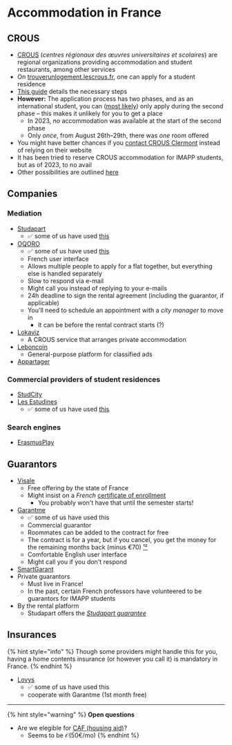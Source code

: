 # Accommodation in France

## CROUS

* [CROUS](https://fr.wikipedia.org/wiki/Centre\_r%C3%A9gional\_des\_%C5%93uvres\_universitaires\_et\_scolaires) (_centres régionaux des œuvres universitaires et scolaires_) are regional organizations providing accommodation and student restaurants, among other services
* On [trouverunlogement.lescrous.fr](https://trouverunlogement.lescrous.fr/), one can apply for a student residence
* [This guide](https://www.crous-clermont.fr/etudes-internationales/se-loger-en-france/je-suis-etudiant-international-en-mobilite-individuelle-et-demande-un-logement-au-crous-clermont-auvergne/) details the necessary steps
* **However:** The application process has two phases, and as an international student, you can ([most likely](https://www.etudiant.gouv.fr/fr/logement-pour-les-etudiants-internationaux-193)) only apply during the second phase – this makes it unlikely for you to get a place
  * In 2023, _no_ accommodation was available at the start of the second phase
  * Only _once_, from August 26th–29th, there was _one_ room offered
* You might have better chances if you [contact CROUS Clermont](https://www.crous-clermont.fr/contacts/logement-et-vie-en-residence/) instead of relying on their website
* It has been tried to reserve CROUS accommodation for IMAPP students, but as of 2023, to no avail
* Other possibilities are outlined [here](https://www.crous-clermont.fr/etudes-internationales/se-loger-en-france/)

## Companies

### Mediation

* [Studapart](https://studapart.com/)
  * ✅ some of us have used [this](https://www.studapart.com/en/property/8521fc52-f5a5-44fc-af53-d7e64e3717c3)
* [OQORO](https://oqoro.com/)
  * ✅ some of us have used [this](https://www.oqoro.com/colocation/clermont-ferrand/80-boulevard-lafayette-dc45c296)
  * French user interface
  * Allows multiple people to apply for a flat together, but everything else is handled separately
  * Slow to respond via e-mail
  * Might call you instead of replying to your e-mails
  * 24h deadline to sign the rental agreement (including the guarantor, if applicable)
  * You'll need to schedule an appointment with a _city manager_ to move in
    * It can be before the rental contract starts (?)
* [Lokaviz](https://www.lokaviz.fr/)
  * A CROUS service that arranges private accommodation
* [Leboncoin](https://www.leboncoin.fr/v/clermont-ferrand\_63000/colocations)
  * General-purpose platform for classified ads
* [Appartager](https://www.appartager.com/colocations/puy-de-dome/clermont-ferrand)

### Commercial providers of student residences

* [StudCity](https://www.studcity-clermont.com/)
* [Les Estudines](https://www.estudines.com/uk/)
  * ✅ some of us have used [this](https://www.estudines.com/uk/student-housing-clermont-ferrand/george-sand-residence)

### Search engines

* [ErasmusPlay](https://erasmusplay.com)

## Guarantors

* [Visale](https://visale.fr/)
  * Free offering by the state of France
  * Might insist on a _French_ [certificate of enrollment](Certificates.md)
    * You probably won't have that until the semester starts!
* [Garantme](https://garantme.fr/)
  * ✅ some of us have used this
  * Commercial guarantor
  * Roommates can be added to the contract for free
  * The contract is for a year, but if you cancel, you get the money for the remaining months back (minus €70) [¹](https://help.garantme.fr/en/guaranteetransfer)[²](https://help.garantme.fr/en/how-do-i-cancel-my-guarantee)
  * Comfortable English user interface
  * Might call you if you don't respond
* [SmartGarant](https://www.smart-garant.com/)
* Private guarantors
  * Must live in France!
  * In the past, certain French professors have volunteered to be guarantors for IMAPP students
* By the rental platform
  * Studapart offers the [_Studapart guarantee_](http://help.studapart.com/en/articles/3010730-what-is-the-studapart-guarantee-and-how-can-i-get-it)

## Insurances

{% hint style="info" %}
Though some providers might handle this for you, having a home contents insurance (or however you call it) is mandatory in France.
{% endhint %}

* [Lovys](https://www.lovys.com/fr/en)
  * ✅ some of us have used this
  * cooperate with Garantme (1st month free)

***

{% hint style="warning" %}
**Open questions**

* Are we elegible for [CAF (housing aid)](https://www.caf.fr/allocataires/caf-de-loire-atlantique/offre-de-service/logement/etudiant/student-housing-aid)?
  * Seems to be 𝒪(50€/mo)
{% endhint %}
